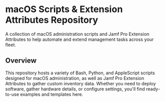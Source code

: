 # macOS Scripts & Extension Attributes Repository

A collection of macOS administration scripts and Jamf Pro Extension Attributes to help automate and extend management tasks across your fleet.

## Overview
This repository hosts a variety of Bash, Python, and AppleScript scripts designed for macOS administration, as well as Jamf Pro Extension Attributes to gather custom inventory data. Whether you need to deploy software, gather hardware details, or configure settings, you'll find ready-to-use examples and templates here.
